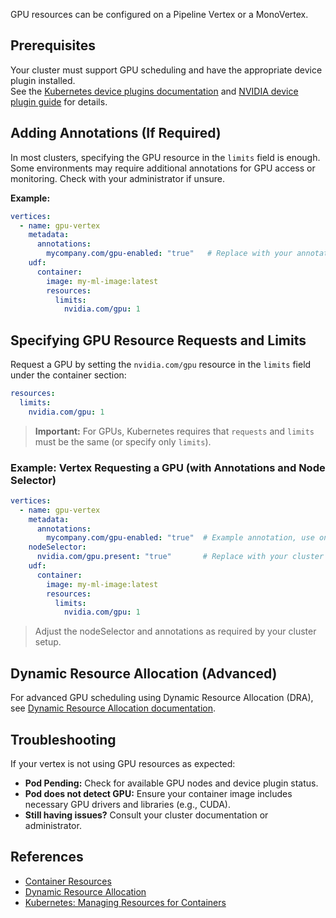 GPU resources can be configured on a Pipeline Vertex or a MonoVertex.

## Prerequisites

Your cluster must support GPU scheduling and have the appropriate device plugin installed.  
See the [Kubernetes device plugins documentation](https://kubernetes.io/docs/concepts/extend-kubernetes/compute-storage-net/device-plugins/) and [NVIDIA device plugin guide](https://github.com/NVIDIA/k8s-device-plugin) for details.

## Adding Annotations (If Required)

In most clusters, specifying the GPU resource in the `limits` field is enough. Some environments may require additional annotations for GPU access or monitoring. Check with your administrator if unsure.

**Example:**

```yaml
vertices:
  - name: gpu-vertex
    metadata:
      annotations:
        mycompany.com/gpu-enabled: "true"   # Replace with your annotation key and value
    udf:
      container:
        image: my-ml-image:latest
        resources:
          limits:
            nvidia.com/gpu: 1
```

## Specifying GPU Resource Requests and Limits

Request a GPU by setting the `nvidia.com/gpu` resource in the `limits` field under the container section:

```yaml
resources:
  limits:
    nvidia.com/gpu: 1
```

> **Important:**
> For GPUs, Kubernetes requires that `requests` and `limits` must be the same (or specify only `limits`).

### Example: Vertex Requesting a GPU (with Annotations and Node Selector)

```yaml
vertices:
  - name: gpu-vertex
    metadata:
      annotations:
        mycompany.com/gpu-enabled: "true"  # Example annotation, use only if required by your cluster
    nodeSelector:
      nvidia.com/gpu.present: "true"       # Replace with your cluster's GPU node label
    udf:
      container:
        image: my-ml-image:latest
        resources:
          limits:
            nvidia.com/gpu: 1
```

> Adjust the nodeSelector and annotations as required by your cluster setup.

## Dynamic Resource Allocation (Advanced)

For advanced GPU scheduling using Dynamic Resource Allocation (DRA), see [Dynamic Resource Allocation documentation](./configuration/dra.md).

## Troubleshooting

If your vertex is not using GPU resources as expected:
- **Pod Pending:** Check for available GPU nodes and device plugin status.
- **Pod does not detect GPU:** Ensure your container image includes necessary GPU drivers and libraries (e.g., CUDA).
- **Still having issues?** Consult your cluster documentation or administrator.

## References

- [Container Resources](./configuration/container-resources.md)
- [Dynamic Resource Allocation](./configuration/dra.md)
- [Kubernetes: Managing Resources for Containers](https://kubernetes.io/docs/concepts/configuration/manage-resources-containers/)
